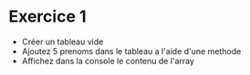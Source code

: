 # Exercice 1
- Créer un tableau vide 
- Ajoutez 5 prenoms dans le tableau a l'aide d'une methode
- Affichez dans la console le contenu de l'array
